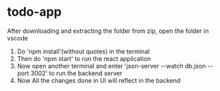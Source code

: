 # todo-app

After downloading and extracting the folder from zip, open the folder in vscode

1. Do 'npm install'(without quotes) in the terminal
2. Then do 'npm start' to run the react application
3. Now open another terminal and enter 'json-server --watch db.json --port 3002' to run the backend server
4. Now All the changes done in UI will reflect in the backend
